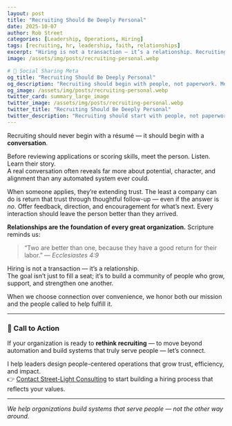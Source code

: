 ```yaml
---
layout: post
title: "Recruiting Should Be Deeply Personal"
date: 2025-10-07
author: Rob Street
categories: [Leadership, Operations, Hiring]
tags: [recruiting, hr, leadership, faith, relationships]
excerpt: "Hiring is not a transaction — it’s a relationship. Recruiting should be deeply personal, rooted in genuine connection, honest feedback, and respect for each person’s worth."
image: /assets/img/posts/recruiting-personal.webp

# 🔗 Social Sharing Meta
og_title: "Recruiting Should Be Deeply Personal"
og_description: "Recruiting should begin with people, not paperwork. Meet candidates first, offer feedback, and build relationships rooted in trust and faith."
og_image: /assets/img/posts/recruiting-personal.webp
twitter_card: summary_large_image
twitter_image: /assets/img/posts/recruiting-personal.webp
twitter_title: "Recruiting Should Be Deeply Personal"
twitter_description: "Recruiting should start with people, not paperwork. Relationships come first."
---
```


Recruiting should never begin with a résumé — it should begin with a **conversation**.  

Before reviewing applications or scoring skills, meet the person. Listen. Learn their story.  
A real conversation often reveals far more about potential, character, and alignment than any automated system ever could.

When someone applies, they’re extending trust. The least a company can do is return that trust through thoughtful follow-up — even if the answer is *no*. Offer feedback, direction, and encouragement for what’s next. Every interaction should leave the person better than they arrived.

**Relationships are the foundation of every great organization.** Scripture reminds us:  

> “Two are better than one, because they have a good return for their labor.” — *Ecclesiastes 4:9*  

Hiring is not a transaction — it’s a relationship.  
The goal isn’t just to fill a seat; it’s to build a community of people who grow, support, and strengthen one another.

When we choose connection over convenience, we honor both our mission and the people called to help fulfill it.

---

### 🌟 Call to Action

If your organization is ready to **rethink recruiting** — to move beyond automation and build systems that truly serve people — let’s connect.  

I help leaders design people-centered operations that grow trust, efficiency, and impact.  
👉 [Contact Street-Light Consulting](/contact/) to start building a hiring process that reflects your values.

---

*We help organizations build systems that serve people — not the other way around.*
